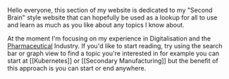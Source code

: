 Hello everyone, this section of my website is dedicated to my "Second Brain" style website that can hopefully be used as a lookup for all to use and learn as much as you like about any topics I know about.

At the moment I'm focusing on my experience in Digitalisation and the [Pharmaceutical](/Notes/Pharma/) Industry. If you'd like to start reading, try using the search bar or graph view to find a topic you're interested in for example you can start at [[Kubernetes]] or [[Secondary Manufacturing]]  but the benefit of this approach is you can start or end anywhere.